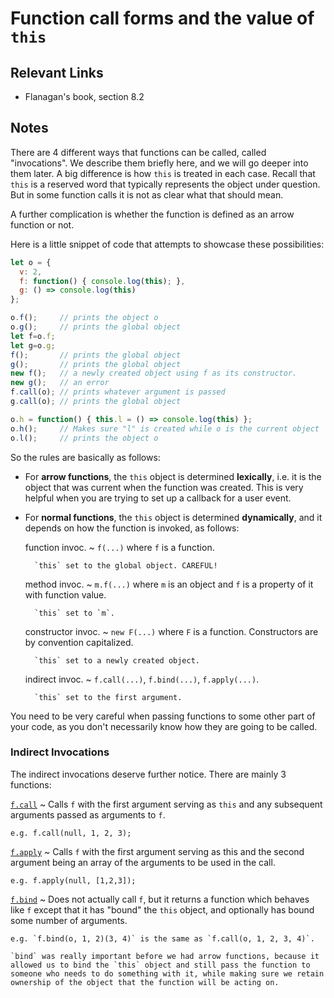 # Function call forms and the value of `this`

## Relevant Links

- Flanagan's book, section 8.2

## Notes

There are 4 different ways that functions can be called, called "invocations". We describe them briefly here, and we will go deeper into them later. A big difference is how `this` is treated in each case. Recall that `this` is a reserved word that typically represents the object under question. But in some function calls it is not as clear what that should mean.

A further complication is whether the function is defined as an arrow function or not.

Here is a little snippet of code that attempts to showcase these possibilities:
```javascript
let o = {
  v: 2,
  f: function() { console.log(this); },
  g: () => console.log(this)
};

o.f();     // prints the object o
o.g();     // prints the global object
let f=o.f;
let g=o.g;
f();       // prints the global object
g();       // prints the global object
new f();   // a newly created object using f as its constructor.
new g();   // an error
f.call(o); // prints whatever argument is passed
g.call(o); // prints the global object

o.h = function() { this.l = () => console.log(this) };
o.h();     // Makes sure "l" is created while o is the current object
o.l();     // prints the object o
```

So the rules are basically as follows:

- For **arrow functions**, the `this` object is determined **lexically**, i.e. it is the object that was current when the function was created. This is very helpful when you are trying to set up a callback for a user event.
- For **normal functions**, the `this` object is determined **dynamically**, and it depends on how the function is invoked, as follows:

    function invoc.
      ~ `f(...)` where `f` is a function.

        `this` set to the global object. CAREFUL!

    method invoc.
      ~ `m.f(...)` where `m` is an object and `f` is a property of it with function value.

        `this` set to `m`.

    constructor invoc.
      ~ `new F(...)` where `F` is a function. Constructors are by convention capitalized.

        `this` set to a newly created object.

    indirect invoc.
      ~ `f.call(...)`, `f.bind(...)`, `f.apply(...)`.

        `this` set to the first argument.

You need to be very careful when passing functions to some other part of your code, as you don't necessarily know how they are going to be called.

### Indirect Invocations

The indirect invocations deserve further notice. There are mainly 3 functions:

[`f.call`](https://developer.mozilla.org/en-US/docs/Web/JavaScript/Reference/Global_Objects/Function/call)
  ~ Calls `f` with the first argument serving as `this` and any subsequent arguments passed as arguments to `f`.

    e.g. f.call(null, 1, 2, 3);

[`f.apply`](https://developer.mozilla.org/en-US/docs/Web/JavaScript/Reference/Global_Objects/Function/apply)
  ~ Calls `f` with the first argument serving as this and the second argument being an array of the arguments to be used in the call.

    e.g. f.apply(null, [1,2,3]);

[`f.bind`](https://developer.mozilla.org/en-US/docs/Web/JavaScript/Reference/Global_Objects/Function/bind)
  ~ Does not actually call `f`, but it returns a function which behaves like `f` except that it has "bound" the `this` object, and optionally has bound some number of arguments.

    e.g. `f.bind(o, 1, 2)(3, 4)` is the same as `f.call(o, 1, 2, 3, 4)`.

    `bind` was really important before we had arrow functions, because it allowed us to bind the `this` object and still pass the function to someone who needs to do something with it, while making sure we retain ownership of the object that the function will be acting on.
